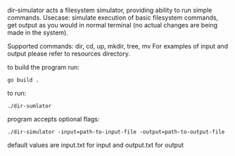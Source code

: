 dir-simulator acts a filesystem simulator, providing ability to run simple commands.
Usecase: simulate execution of basic filesystem commands, get output as you would in normal terminal (no actual changes are being made in the system).

Supported commands: dir, cd, up, mkdir, tree, mv
For examples of input and output please refer to resources directory.

to build the program run:
```
go build .
```
to run:
```
./dir-sumlator
```
program accepts optional flags:
```
./dir-simulator -input=path-to-input-file -output=path-to-output-file
```
default values are input.txt for input and output.txt for output
